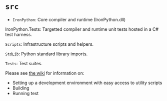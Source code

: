 # `src`

- `IronPython`: Core compiler and runtime (IronPython.dll)

IronPython.Tests: Targetted compiler and runtime unit tests hosted in a C# test harness.

`Scripts`: Infrastructure scripts and helpers.

`StdLib`: Python standard library imports.

`Tests`: Test suites.

Please see [the wiki](https://github.com/IronLanguages/ironpython3/wiki) for information on:

- Setting up a development environment with easy access to utility scripts
- Building
- Running test
